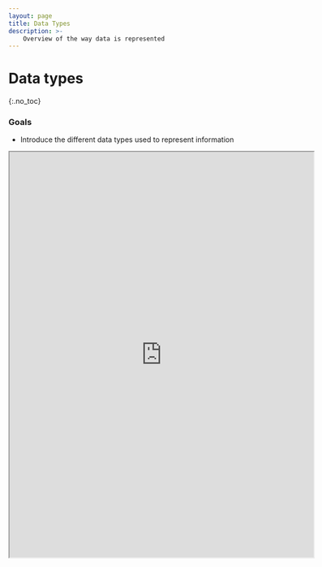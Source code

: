```yaml
---
layout: page
title: Data Types
description: >-
    Overview of the way data is represented
---
```


# Data types
{:.no_toc}

### Goals
* Introduce the different data types used to represent information

<iframe src="https://www.wolframcloud.com/obj/horaciotmc/Published/01.03_DataTypes.nb?_embed=iframe" width="600" height="800"></iframe>
